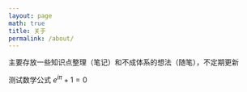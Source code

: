 ```yaml
---
layout: page
math: true
title: 关于
permalink: /about/
---
```


主要存放一些知识点整理（笔记）和不成体系的想法（随笔），不定期更新

测试数学公式 $e^{i\pi}+1=0$
